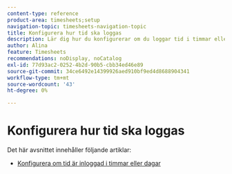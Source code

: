 ```yaml
---
content-type: reference
product-area: timesheets;setup
navigation-topic: timesheets-navigation-topic
title: Konfigurera hur tid ska loggas
description: Lär dig hur du konfigurerar om du loggar tid i timmar eller dagar i artiklarna i det här avsnittet.
author: Alina
feature: Timesheets
recommendations: noDisplay, noCatalog
exl-id: 77d93ac2-0252-4b2d-90b5-cbb34ed46e89
source-git-commit: 34ce6492e14399926aed910bf9ed4d8688904341
workflow-type: tm+mt
source-wordcount: '43'
ht-degree: 0%

---
```


# Konfigurera hur tid ska loggas

Det här avsnittet innehåller följande artiklar:

* [Konfigurera om tid är inloggad i timmar eller dagar](../../timesheets/config-timesheet-prefs/config-time-logged-hrs-days.md)
